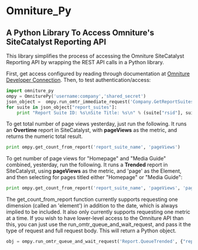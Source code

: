 Omniture_Py
===========
A Python Library To Access Omniture's SiteCatalyst Reporting API
----------------------------------------------------------------------------

This library simplifies the process of accessing the Omniture SiteCatalyst Reporting API by wrapping the REST API calls in a Python library.

First, get access configured by reading through documentation at [Omniture Developer Connection](http://developer.omniture.com/).  Then, to test authentication/access:  

```python
import omniture_py  
ompy = OmniturePy('username:company','shared_secret')     
json_object =  ompy.run_omtr_immediate_request('Company.GetReportSuites', '')  
for suite in json_object["report_suites"]: 
    print "Report Suite ID: %s\nSite Title: %s\n" % (suite["rsid"], suite["site_title"])  
```

To get total number of page views yesterday, just run the following.  It runs an <b>Overtime</b> report in SiteCatalyst, with <b>pageViews</b> as the metric, and returns the numeric total result.  

```python
print ompy.get_count_from_report('report_suite_name', 'pageViews') 
```

To get number of page views for "Homepage" and "Media Guide" combined, yesterday, run the following.  It runs a <b>Trended</b> report in SiteCatalyst, using <b>pageViews</b> as the metric, and 'page' as the Element, and then selecting for pages titled either "Homepage" or "Media Guide":  

```python
print ompy.get_count_from_report('report_suite_name', 'pageViews', 'page', ["Homepage","Media Guide"])
```

The get_count_from_report function currently supports requesting one dimension (called an 'element') in addition to the date, which is always implied to be included.  It also only currently supports requesting one metric at a time.  If you wish to have lower-level access to the Omniture API than this, you can just use the run_omtr_queue_and_wait_request, and pass it the type of request and full request body.  This will return a Python object.

```python
obj = ompy.run_omtr_queue_and_wait_request('Report.QueueTrended', {"reportDescription" : reportDescription})
```
	
